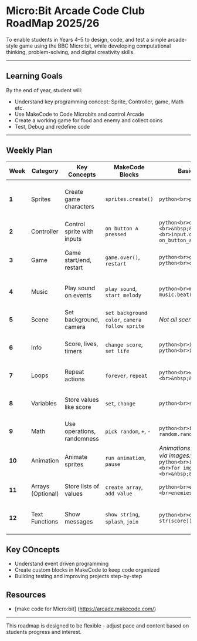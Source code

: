 # Micro:Bit Arcade Code Club RoadMap 2025/26

To enable students in Years 4–5 to design, code, and test a simple arcade-style game using the BBC Micro:bit, while developing computational thinking, problem-solving, and digital creativity skills.

---

## **Learning Goals**
By the end of year, student will:
  - Understand key programming concept: Sprite, Controller, game, Math etc.
  - Use MakeCode to Code Microbits and control Arcade
  - Create a working game for food and enemy and collect coins
  - Test, Debug and redefine code

  - --

  ## **Weekly Plan**

  | **Week** | **Category**      | **Key Concepts**           | **MakeCode Blocks**                            | **Basic Python (MicroPython) Code**                                                                                                                                                 | **Learning Outcome**                        |
| -------- | ----------------- | -------------------------- | ---------------------------------------------- | ----------------------------------------------------------------------------------------------------------------------------------------------------------------------------------- | ------------------------------------------- |
| **1**    | Sprites           | Create game characters     | `sprites.create()`                             | `python<br>player = game.create_sprite(2, 4)`                                                                                                                                       | Students create and place sprites on screen |
| **2**    | Controller        | Control sprite with inputs | `on button A pressed`                          | `python<br>def on_button_a():<br>&nbsp;&nbsp;&nbsp;&nbsp;player.move(-1)<br>input.on_button_pressed(Button.A, on_button_a)`                                                         | Move sprite left/right with buttons         |
| **3**    | Game              | Game start/end, restart    | `game.over()`, `restart`                       | `python<br>game.game_over()`<br>`python<br>control.reset()`                                                                                                                         | Game ends on condition and can restart      |
| **4**    | Music             | Play sound on events       | `play sound`, `start melody`                   | `python<br>music.play_tone(262, music.beat(BeatFraction.WHOLE))`                                                                                                                    | Add sound when events occur                 |
| **5**    | Scene             | Set background, camera     | `set background color`, `camera follow sprite` | *Not all scene functions available in MicroPython*                                                                                                                                  | Visual environment setup                    |
| **6**    | Info              | Score, lives, timers       | `change score`, `set life`                     | `python<br>info.change_score_by(1)`<br>`python<br>info.set_life(3)`                                                                                                                 | Track score/lives and countdowns            |
| **7**    | Loops             | Repeat actions             | `forever`, `repeat`                            | `python<br>while True:<br>&nbsp;&nbsp;&nbsp;&nbsp;basic.pause(1000)`                                                                                                                | Run repeating actions                       |
| **8**    | Variables         | Store values like score    | `set`, `change`                                | `python<br>score = 0<br>score += 1`                                                                                                                                                 | Control values in the game logic            |
| **9**    | Math              | Use operations, randomness | `pick random`, `+`, `-`                        | `python<br>import random<br>x = random.randint(0, 4)`                                                                                                                               | Random positioning or speed                 |
| **10**   | Animation         | Animate sprites            | `run animation`, `pause`                       | *Animations are limited in MicroPython; simulate via images:*<br>`python<br>images = [Image.HEART, Image.HAPPY]<br>for img in images:<br>&nbsp;&nbsp;&nbsp;&nbsp;display.show(img)` | Animate characters or effects               |
| **11**   | Arrays (Optional) | Store lists of values      | `create array`, `add value`                    | `python<br>enemies = [1, 2, 3]<br>enemies.append(4)`                                                                                                                                | Manage lists of objects                     |
| **12**   | Text Functions    | Show messages              | `show string`, `splash`, `join`                | `python<br>display.scroll("Score: " + str(score))`                                                                                                                                  | Show custom messages to player              |

## **Key COncepts**

- Understand event driven programming
- Create custom blocks in MakeCode to keep code organized
- Building testing and improving projects step-by-step

## **Resources**
- [make code for Micro:bit] (https://arcade.makecode.com/)

- --
This roadmap is designed to be flexible - adjust pace and content based on students progress and interest.
